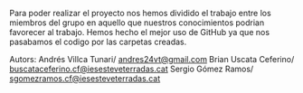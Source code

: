 Para poder realizar el proyecto nos hemos dividido el trabajo entre los miembros del grupo en aquello que nuestros conocimientos podrian favorecer al trabajo. Hemos hecho el mejor uso de GitHub ya que nos pasabamos el codigo por las carpetas creadas.

Autors:
Andrés Villca Tunari/ andres24vt@gmail.com
Brian Uscata Ceferino/ buscataceferino.cf@iesesteveterradas.cat
Sergio Gómez Ramos/ sgomezramos.cf@iesesteveterradas.cat
